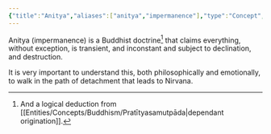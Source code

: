 ```yaml
---
{"title":"Anitya","aliases":["anitya","impermanence"],"type":"Concept","tags":["concept","concept/buddhism","concept/theology","concept/philosophy"],"dg-publish":true,"dg-note-icon":1,"created":"2023-02-27T11:59:45+06:00","updated":"2023-03-09T01:09:49+06:00","dg-path":"Entities/Concepts/Buddhism/Anitya.md","permalink":"/entities/concepts/buddhism/anitya/","dgPassFrontmatter":true,"noteIcon":1}
---
```


Anitya (impermanence) is a Buddhist doctrine[^1] that claims everything, without exception, is transient, and inconstant and subject to declination, and destruction.

It is very important to understand this, both philosophically and emotionally, to walk in the path of detachment that leads to Nirvana.


[^1]: And a logical deduction from [[Entities/Concepts/Buddhism/Pratītyasamutpāda\|dependant origination]].